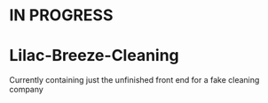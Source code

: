 # IN PROGRESS
# Lilac-Breeze-Cleaning
Currently containing just the unfinished front end for a fake cleaning company
